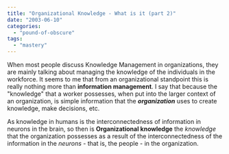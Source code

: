 ```yaml
---
title: "Organizational Knowledge - What is it (part 2)"
date: "2003-06-10"
categories: 
  - "pound-of-obscure"
tags: 
  - "mastery"
---
```


When most people discuss Knowledge Management in organizations, they are mainly talking about managing the knowledge of the individuals in the workforce. It seems to me that from an organizational standpoint this is really nothing more than **information management**. I say that because the "knowledge" that a worker possesses, when put into the larger context of an organization, is simple information that the _**organization**_ uses to create knowledge, make decisions, etc. 
  
As knowledge in humans is the interconnectedness of information in neurons in the brain, so then is **Organizational knowledge** the _knowledge_ that the organization possesses as a result of the interconnectedness of the information in the _neurons_ - that is, the people - in the organization.
